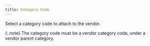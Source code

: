 ```yaml
---
title: Category Code
---
```



Select a category code to attach to the vendor.


{:.note}
The category code must be a vendor category  code, under a vendor parent category.
